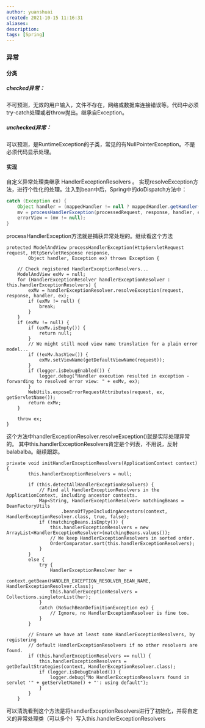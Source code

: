```yaml
---
author: yuanshuai
created: 2021-10-15 11:16:31
aliases: 
description:
tags: [Spring]
---
```





### 异常

#### 分类

##### checked异常：
不可预测，无效的用户输入，文件不存在，网络或数据库连接错误等。代码中必须try-catch处理或者throw抛出。继承自Exception。

##### unchecked异常：
可以预测，是RuntimeException的子类，常见的有NullPointerException。不是必须代码显示处理。

#### 实现

自定义异常处理类继承 HandlerExceptionResolvers 。 实现resolveException方法，进行个性化的处理。注入到bean中后，Spring中的doDispatch方法中：

```java
catch (Exception ex) {  
    Object handler = (mappedHandler != null ? mappedHandler.getHandler() : null);  
    mv = processHandlerException(processedRequest, response, handler, ex);  
    errorView = (mv != null);  
}  
```
processHandlerException方法就是捕获异常处理的。继续看这个方法


```
protected ModelAndView processHandlerException(HttpServletRequest request, HttpServletResponse response,  
        Object handler, Exception ex) throws Exception {  
  
    // Check registered HandlerExceptionResolvers...  
    ModelAndView exMv = null;  
    for (HandlerExceptionResolver handlerExceptionResolver : this.handlerExceptionResolvers) {  
        exMv = handlerExceptionResolver.resolveException(request, response, handler, ex);  
        if (exMv != null) {  
            break;  
        }  
    }  
    if (exMv != null) {  
        if (exMv.isEmpty()) {  
            return null;  
        }  
        // We might still need view name translation for a plain error model...  
        if (!exMv.hasView()) {  
            exMv.setViewName(getDefaultViewName(request));  
        }  
        if (logger.isDebugEnabled()) {  
            logger.debug("Handler execution resulted in exception - forwarding to resolved error view: " + exMv, ex);  
        }  
        WebUtils.exposeErrorRequestAttributes(request, ex, getServletName());  
        return exMv;  
    }  
  
    throw ex;  
}  
```
这个方法中handlerExceptionResolver.resolveException()就是实际处理异常的。
其中this.handlerExceptionResolvers肯定是个列表，不用说，反射balabalba。继续跟踪。
```
private void initHandlerExceptionResolvers(ApplicationContext context) {  
        this.handlerExceptionResolvers = null;  
  
        if (this.detectAllHandlerExceptionResolvers) {  
            // Find all HandlerExceptionResolvers in the ApplicationContext, including ancestor contexts.  
            Map<String, HandlerExceptionResolver> matchingBeans = BeanFactoryUtils  
                    .beansOfTypeIncludingAncestors(context, HandlerExceptionResolver.class, true, false);  
            if (!matchingBeans.isEmpty()) {  
                this.handlerExceptionResolvers = new ArrayList<HandlerExceptionResolver>(matchingBeans.values());  
                // We keep HandlerExceptionResolvers in sorted order.  
                OrderComparator.sort(this.handlerExceptionResolvers);  
            }  
        }  
        else {  
            try {  
                HandlerExceptionResolver her =  
                        context.getBean(HANDLER_EXCEPTION_RESOLVER_BEAN_NAME, HandlerExceptionResolver.class);  
                this.handlerExceptionResolvers = Collections.singletonList(her);  
            }  
            catch (NoSuchBeanDefinitionException ex) {  
                // Ignore, no HandlerExceptionResolver is fine too.  
            }  
        }  
  
        // Ensure we have at least some HandlerExceptionResolvers, by registering  
        // default HandlerExceptionResolvers if no other resolvers are found.  
        if (this.handlerExceptionResolvers == null) {  
            this.handlerExceptionResolvers = getDefaultStrategies(context, HandlerExceptionResolver.class);  
            if (logger.isDebugEnabled()) {  
                logger.debug("No HandlerExceptionResolvers found in servlet '" + getServletName() + "': using default");  
            }  
        }  
    }  
```

可以清洗看到这个方法是将handlerExceptionResolvers进行了初始化，并将自定义的异常处理类（可以多个）写入this.handlerExceptionResolvers
